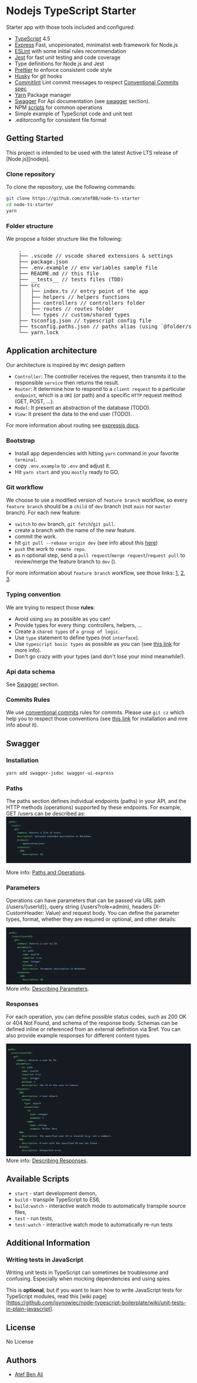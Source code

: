 # Nodejs TypeScript Starter

Starter app with those tools included and configured:

-   [TypeScript](https://www.typescriptlang.org/) 4.5
-   [Express](http://expressjs.com/) Fast, unopinionated, minimalist web framework for Node.js
-   [ESLint](https://eslint.org/) with some initial rules recommendation
-   [Jest](https://jestjs.io/) for fast unit testing and code coverage
-   Type definitions for Node.js and Jest
-   [Prettier](https://prettier.io/) to enforce consistent code style
-   [Husky](https://typicode.github.io/husky) for git hooks
-   [Commitlint](https://commitlint.js.org) Lint commit messages to respect [Conventional Commits spec](https://www.conventionalcommits.org/en/v1.0.0-beta.2/)
-   [Yarn](https://yarnpkg.com/) Package manager
-   [Swagger](https://swagger.io/) For Api documentation (see [swagger](#swagger) section).
-   NPM [scripts](#available-scripts) for common operations
-   Simple example of TypeScript code and unit test
-   .editorconfig for consistent file format

## Getting Started

This project is intended to be used with the latest Active LTS release of [Node.js][nodejs].

### Clone repository

To clone the repository, use the following commands:

```sh
git clone https://github.com/atefBB/node-ts-starter
cd node-ts-starter
yarn
```

### Folder structure

We propose a folder structure like the following:

<pre>
	.
	├── .vscode // vscode shared extensions & settings
	├── package.json
	├── .env.example // env variables sample file
	├── README.md // this file
	├── __tests__ // tests files (TDD)
	├── src
	│   ├── index.ts // entry point of the app
	│   ├── helpers // helpers functions
	│   ├── controllers // controllers folder
	│   ├── routes // routes folder
	│   └── types // custom/shared types
	├── tsconfig.json // typescript config file
	├── tsconfig.paths.json // paths alias (using `@folder/sub_folder` instead of `../../folder/sub_folder` in `import` statements)  
	└── yarn.lock
</pre>

## Application architecture

Our architecture is inspired by `MVC` design pattern

-   `Controller`: The controller receives the request, then transmits it to the responsible `service` then returns the result.
-   `Router`: It determine how to respond to a `client request` to a particular `endpoint`, which is a `URI` (or path) and a specific `HTTP` request method (GET, POST, ...).
-   `Model`: It present an abstraction of the database (TODO).
-   `View`: It present the data to the end user (TODO).

For more information about routing see [expressjs docs](https://expressjs.com/en/starter/basic-routing.html).

### Bootstrap

-   Install app dependencies with hitting `yarn` command in your favorite `terminal`.
-   copy `.env.example` to `.env` and adjust it.
-   Hit `yarn start` and you `mostly` ready to GO.

### Git workflow

We choose to use a modified version of `feature branch` workflow, so every `feature branch` should be a `child` of `dev` branch (not `main` nor `master` branch). For each new feature:

-   `switch` to `dev` branch, `git fetch`/`git pull`.
-   create a branch with the name of the new feature.
-   commit the work.
-   hit `git pull --rebase origin dev` (see info about this [here](http://gitready.com/advanced/2009/02/11/pull-with-rebase.html))
-   `push` the work to `remote repo`.
-   as n optional step, send a `pull request`/`merge request`/`request pull` to review/merge the feature branch to `dev` ().

For more information about `feature branch` workflow, see those links: [1](https://www.atlassian.com/git/tutorials/comparing-workflows/feature-branch-workflow), [2](https://git-scm.com/book/en/v2/Git-Branching-Branching-Workflows), [3](https://bocoup.com/blog/git-workflow-walkthrough-feature-branches).

### Typing convention

We are trying to respect those **rules**:

-   Avoid using `any` as possible as you can!
-   Provide types for every thing: controllers, helpers, ...
-   Create a `shared types` of `a group of logic`.
-   Use `type` statement to define types (not `interface`).
-   Use `typescript basic types` as possible as you can (see [this link](https://www.typescriptlang.org/docs/handbook/basic-types.html) for more info).
-   Don't go crazy with your types (and don't lose your mind meanwhile!).

### Api data schema

See [Swagger](#swagger) section.

### Commits Rules

We use [conventional commits](https://www.conventionalcommits.org/en/) rules for commits. Please use `git cz` which help you to respect those conventions (see [this link](https://github.com/streamich/git-cz) for installation and mre info about it).

## Swagger

### Installation

```sh
yarn add swagger-jsdoc swagger-ui-express
```

### Paths

The paths section defines individual endpoints (paths) in your API, and the HTTP methods (operations) supported by these endpoints. For example, GET /users can be described as:
![swagger-path](./src/assets/images/paths.png)

More info: [Paths and Operations](https://swagger.io/docs/specification/2-0/paths-and-operations/).

### Parameters

Operations can have parameters that can be passed via URL path (/users/{userId}), query string (/users?role=admin), headers (X-CustomHeader: Value) and request body. You can define the parameter types, format, whether they are required or optional, and other details:

![swagger-Parameters](./src/assets/images/parameters.png)
More info: [Describing Parameters](https://swagger.io/docs/specification/2-0/describing-parameters/).

### Responses

For each operation, you can define possible status codes, such as 200 OK or 404 Not Found, and schema of the response body. Schemas can be defined inline or referenced from an external definition via $ref. You can also provide example responses for different content types.

![swagger-Responses](./src/assets/images/response.png)
More info: [Describing Responses](https://swagger.io/docs/specification/2-0/describing-responses/).

## Available Scripts

-   `start` - start development demon,
-   `build` - transpile TypeScript to ES6,
-   `build:watch` - interactive watch mode to automatically transpile source files,
-   `test` - run tests,
-   `test:watch` - interactive watch mode to automatically re-run tests

## Additional Information

### Writing tests in JavaScript

Writing unit tests in TypeScript can sometimes be troublesome and confusing. Especially when mocking dependencies and using spies.

This is **optional**, but if you want to learn how to write JavaScript tests for TypeScript modules, read this [wiki page][https://github.com/jsynowiec/node-typescript-boilerplate/wiki/unit-tests-in-plain-javascript].

## License

No License

## Authors

-   [Atef Ben Ali](mailto:atef.bettaib@gmail.com)
